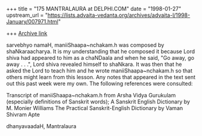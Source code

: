 +++
title = "175 MANTRALAURA at DELPHI.COM"
date = "1998-01-27"
upstream_url = "https://lists.advaita-vedanta.org/archives/advaita-l/1998-January/007971.html"

+++
[Archive link](https://lists.advaita-vedanta.org/archives/advaita-l/1998-January/007971.html)

sarvebhyo namaH,
  maniiShaapa~nchakam.h was composed by
shaNkaraacharya. It is my understanding
that he composed it because Lord shiva had
appeared to him as a chaNDaala and when he
said, "Go away, go away . . .", Lord shiva
revealed himself to shaNkara. It was then
that he asked the Lord to teach him and he
wrote maniiShaapa~nchakam.h so that others
might learn from this lesson.
  Any notes that appeared in the text sent
out this past week were my own. The following
references were consulted:

  Transcript of maniiShaapa~nchakam.h from
Arsha Vidya Gurukulam (especially definitions
of Sanskrit words);
  A Sanskrit English Dictionary by M. Monier
Williams
  The Practical Sanskrit-English Dictionary
by Vaman Shivram Apte

dhanyavaadaH,
  Mantralaura


